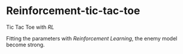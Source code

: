 # Reinforcement-tic-tac-toe
Tic Tac Toe with *RL*

Fitting the parameters with *Reinforcement Learning*, the enemy model become strong.
